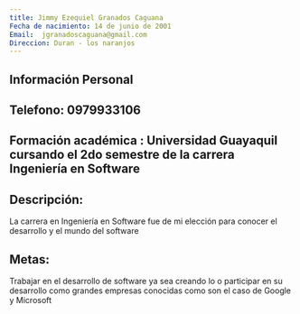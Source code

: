 ```yaml
---
title: Jimmy Ezequiel Granados Caguana
Fecha de nacimiento: 14 de junio de 2001
Email:  jgranadoscaguana@gmail.com
Direccion: Duran - los naranjos
---
```


## Información Personal

## Telefono: 0979933106
## Formación académica : Universidad Guayaquil cursando el 2do semestre de la carrera Ingeniería en Software

## Descripción:
La carrera en Ingeniería en Software fue de mi elección para conocer el desarrollo y el mundo del software
## Metas:
Trabajar en el desarrollo de software ya sea creando lo o participar en su desarrollo como grandes empresas conocidas como son el caso de Google y Microsoft
